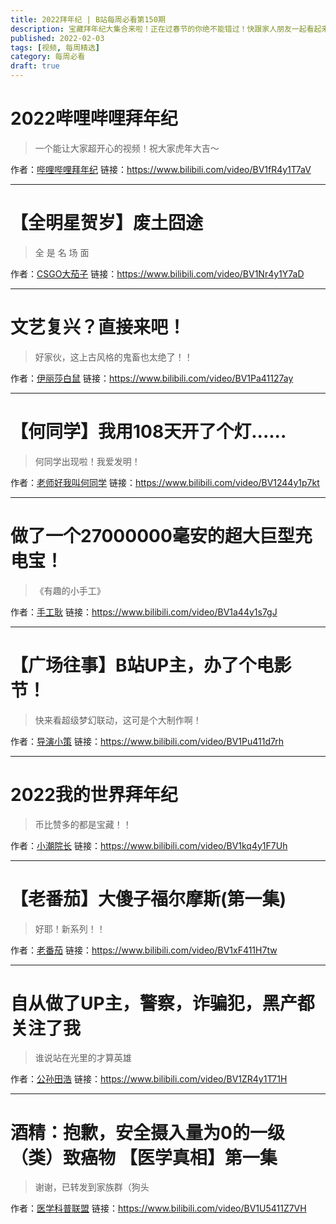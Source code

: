 ```yaml
---
title: 2022拜年纪 | B站每周必看第150期
description: 宝藏拜年纪大集合来啦！正在过春节的你绝不能错过！快跟家人朋友一起看起来吧～
published: 2022-02-03
tags: [视频, 每周精选]
category: 每周必看
draft: true
---
```


# 2022哔哩哔哩拜年纪
> 一个能让大家超开心的视频！祝大家虎年大吉～

作者：[哔哩哔哩拜年纪](https://space.bilibili.com/1868902080)
链接：https://www.bilibili.com/video/BV1fR4y1T7aV

---

# 【全明星贺岁】废土囧途
> 全 是 名 场 面

作者：[CSGO大茄子](https://space.bilibili.com/381435385)
链接：https://www.bilibili.com/video/BV1Nr4y1Y7aD

---

# 文艺复兴？直接来吧！
> 好家伙，这上古风格的鬼畜也太绝了！！

作者：[伊丽莎白鼠](https://space.bilibili.com/375375)
链接：https://www.bilibili.com/video/BV1Pa41127ay

---

# 【何同学】我用108天开了个灯......
> 何同学出现啦！我爱发明！

作者：[老师好我叫何同学](https://space.bilibili.com/163637592)
链接：https://www.bilibili.com/video/BV1244y1p7kt

---

# 做了一个27000000毫安的超大巨型充电宝！
> 《有趣的小手工》

作者：[手工耿](https://space.bilibili.com/280793434)
链接：https://www.bilibili.com/video/BV1a44y1s7gJ

---

# 【广场往事】B站UP主，办了个电影节！
> 快来看超级梦幻联动，这可是个大制作啊！

作者：[导演小策](https://space.bilibili.com/81824112)
链接：https://www.bilibili.com/video/BV1Pu411d7rh

---

# 2022我的世界拜年纪
> 币比赞多的都是宝藏！！

作者：[小潮院长](https://space.bilibili.com/5970160)
链接：https://www.bilibili.com/video/BV1kq4y1F7Uh

---

# 【老番茄】大傻子福尔摩斯(第一集)
> 好耶！新系列！！

作者：[老番茄](https://space.bilibili.com/546195)
链接：https://www.bilibili.com/video/BV1xF411H7tw

---

# 自从做了UP主，警察，诈骗犯，黑产都关注了我
> 谁说站在光里的才算英雄

作者：[公孙田浩](https://space.bilibili.com/512574759)
链接：https://www.bilibili.com/video/BV1ZR4y1T71H

---

# 酒精：抱歉，安全摄入量为0的一级（类）致癌物  【医学真相】第一集
> 谢谢，已转发到家族群（狗头

作者：[医学科普联盟](https://space.bilibili.com/38598226)
链接：https://www.bilibili.com/video/BV1U5411Z7VH

